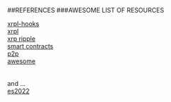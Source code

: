 ##REFERENCES
###AWESOME LIST OF RESOURCES

[xrpl-hooks](https://github.com/stars/f1f47a23/lists/xrpl-hooks)<br>
[xrpl](https://github.com/stars/f1f47a23/lists/xrpl)<br>
[xrp ripple](https://github.com/stars/f1f47a23/lists/ripple-xrp-ecosystem)<br>
[smart contracts](https://github.com/stars/f1f47a23/lists/smart-contracts-dapps)<br>
[p2p](https://github.com/stars/f1f47a23/lists/p2p-holochain)<br>
[awesome](https://github.com/stars/f1f47a23/lists/awesome)<br>
<br><br>
and ... <br>
[es2022](https://deliciousinsights.github.io/confoo-es2022/#/mainTitle)<br>
[]()<br>
[]()<br>
